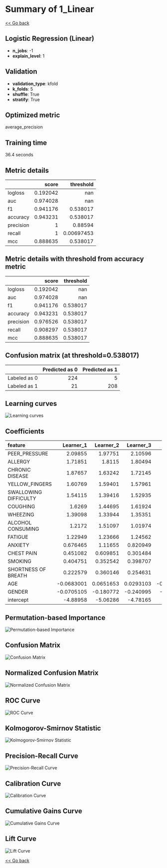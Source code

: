 # Summary of 1_Linear

[<< Go back](../README.md)


## Logistic Regression (Linear)
- **n_jobs**: -1
- **explain_level**: 1

## Validation
 - **validation_type**: kfold
 - **k_folds**: 5
 - **shuffle**: True
 - **stratify**: True

## Optimized metric
average_precision

## Training time

36.4 seconds

## Metric details
|           |    score |    threshold |
|:----------|---------:|-------------:|
| logloss   | 0.192042 | nan          |
| auc       | 0.974028 | nan          |
| f1        | 0.941176 |   0.538017   |
| accuracy  | 0.943231 |   0.538017   |
| precision | 1        |   0.88594    |
| recall    | 1        |   0.00697453 |
| mcc       | 0.888635 |   0.538017   |


## Metric details with threshold from accuracy metric
|           |    score |   threshold |
|:----------|---------:|------------:|
| logloss   | 0.192042 |  nan        |
| auc       | 0.974028 |  nan        |
| f1        | 0.941176 |    0.538017 |
| accuracy  | 0.943231 |    0.538017 |
| precision | 0.976526 |    0.538017 |
| recall    | 0.908297 |    0.538017 |
| mcc       | 0.888635 |    0.538017 |


## Confusion matrix (at threshold=0.538017)
|              |   Predicted as 0 |   Predicted as 1 |
|:-------------|-----------------:|-----------------:|
| Labeled as 0 |              224 |                5 |
| Labeled as 1 |               21 |              208 |

## Learning curves
![Learning curves](learning_curves.png)

## Coefficients
| feature               |   Learner_1 |   Learner_2 |   Learner_3 |   Learner_4 |   Learner_5 |
|:----------------------|------------:|------------:|------------:|------------:|------------:|
| PEER_PRESSURE         |   2.09855   |   1.97751   |   2.10596   |   2.24214   |    2.11845  |
| ALLERGY               |   1.71851   |   1.8115    |   1.80494   |   1.6434    |    1.99987  |
| CHRONIC DISEASE       |   1.87657   |   1.63242   |   1.72145   |   1.71654   |    1.80335  |
| YELLOW_FINGERS        |   1.60769   |   1.59401   |   1.57961   |   1.70178   |    1.69653  |
| SWALLOWING DIFFICULTY |   1.54115   |   1.39416   |   1.52935   |   1.57504   |    1.50732  |
| COUGHING              |   1.6269    |   1.44695   |   1.61924   |   1.30983   |    1.45889  |
| WHEEZING              |   1.39098   |   1.33944   |   1.35351   |   1.6218    |    1.23305  |
| ALCOHOL CONSUMING     |   1.2172    |   1.51097   |   1.01974   |   1.43756   |    1.6208   |
| FATIGUE               |   1.22949   |   1.23666   |   1.24562   |   1.05542   |    1.27239  |
| ANXIETY               |   0.676465  |   1.11655   |   0.820949  |   1.03973   |    0.927658 |
| CHEST PAIN            |   0.451082  |   0.609851  |   0.301484  |   0.389733  |    0.68452  |
| SMOKING               |   0.404751  |   0.352542  |   0.398707  |   0.489795  |    0.317827 |
| SHORTNESS OF BREATH   |   0.222579  |   0.360146  |   0.254631  |   0.399099  |    0.113896 |
| AGE                   |  -0.0683001 |   0.0651653 |   0.0293103 |  -0.0196802 |    0.14053  |
| GENDER                |  -0.0705105 |  -0.180772  |  -0.240995  |  -0.128562  |    0.147742 |
| intercept             |  -4.88958   |  -5.06286   |  -4.78165   |  -5.16035   |   -5.28215  |


## Permutation-based Importance
![Permutation-based Importance](permutation_importance.png)
## Confusion Matrix

![Confusion Matrix](confusion_matrix.png)


## Normalized Confusion Matrix

![Normalized Confusion Matrix](confusion_matrix_normalized.png)


## ROC Curve

![ROC Curve](roc_curve.png)


## Kolmogorov-Smirnov Statistic

![Kolmogorov-Smirnov Statistic](ks_statistic.png)


## Precision-Recall Curve

![Precision-Recall Curve](precision_recall_curve.png)


## Calibration Curve

![Calibration Curve](calibration_curve_curve.png)


## Cumulative Gains Curve

![Cumulative Gains Curve](cumulative_gains_curve.png)


## Lift Curve

![Lift Curve](lift_curve.png)



[<< Go back](../README.md)
